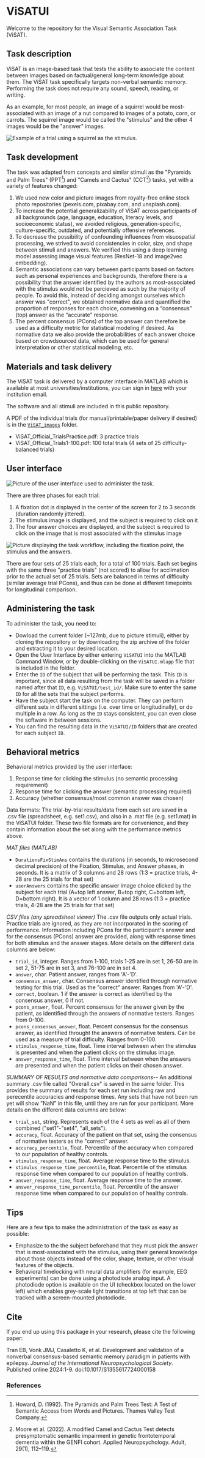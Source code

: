 # ViSATUI

Welcome to the repository for the Visual Semantic Association Task (ViSAT).

## Task description

ViSAT is an image-based task that tests the ability to associate the content between images based on factual/general long-term knowledge about them. The ViSAT task specifically targets non-verbal semantic memory. Performing the task does not require any sound, speech, reading, or writing. 

As an example, for most people, an image of a squirrel would be most-associated with an image of a nut compared to images of a potato, corn, or carrots. The squirrel image would be called the "stimulus" and the other 4 images would be the "answer" images.

![Example of a trial using a squirrel as the stimulus.](assets/squirrel.png)

## Task development

The task was adapted from concepts and similar stimuli as the "Pyramids and Palm Trees" (PPT[^1]) and "Camels and Cactus" (CCT[^2]) tasks, yet with a variety of features changed:
1. We used new color and picture images from royalty-free online stock photo repositories (pexels.com, pixabay.com, and unsplash.com).
2. To increase the potential generalizability of ViSAT across participants of all backgrounds (age, language, education, literacy levels, and socioeconomic status), we avoided religious, generation-specific, culture-specific, outdated, and potentially offensive references. 
3. To decrease the possibility of confounding influences from visuospatial processing, we strived to avoid consistencies in color, size, and shape between stimuli and answers. We verified this using a deep learning model assessing image visual features (ResNet-18 and image2vec embedding).
4. Semantic associations can vary between participants based on factors such as personal experiences and backgrounds, therefore there is a possibility that the answer identified by the authors as most-associated with the stimulus would not be percieved as such by the majority of people. To avoid this, instead of deciding amongst ourselves which answer was "correct", we obtained normative data and quantified the proportion of responses for each choice, convening on a “consensus” (top) answer as the “accurate” response. 
5. The percent consensus (PCons) of the top answer can therefore be used as a difficulty metric for statistical modeling if desired. As normative data we also provide the probabilities of each answer choice based on crowdsourced data, which can be used for general interpretation or other statistical modeling, etc. 

## Materials and task delivery

The ViSAT task is delivered by a computer interface in MATLAB which is available at most universities/institutions, you can sign in [here](https://www.mathworks.com/login?uri=%2Flicensecenter%2Flicenses%2Fadd%3Fs_tid%3DML_mod_pers_cwl) with your institution email.

The software and all stimuli are included in this public repository.

A PDF of the individual trials (for manual/printable/paper delivery if desired) is in the [`ViSAT_images`](https://github.com/Kleen-Lab/ViSATUI/tree/main/ViSAT_images) folder.
- ViSAT_Official_TrialsPractice.pdf: 3 practice trials
- ViSAT_Official_Trials1-100.pdf: 100 total trials (4 sets of 25 difficulty-balanced trials)

## User interface

![Picture of the user interface used to administer the task.](assets/user_interface.png)

There are three phases for each trial:
1. A fixation dot is displayed in the center of the screen for 2 to 3 seconds (duration randomly jittered).
2. The stimulus image is displayed, and the subject is required to click on it
3. The four answer choices are displayed, and the subject is required to click on the image that is most associated with the stimulus image

![Picture displaying the task workflow, including the fixation point, the stimulus and the answers.](assets/workflow.png)

There are four sets of 25 trials each, for a total of 100 trials. 
Each set begins with the same three "practice trials" (not scored) to allow for acclimation prior to the actual set of 25 trials. 
Sets are balanced in terms of difficulty (similar average trial PCons), and thus can be done at different timepoints for longitudinal comparison.

## Administering the task

To administer the task, you need to:
- Dowload the current folder (~127mb, due to picture stimuli), either by cloning the repository or by downloading the zip archive of the folder and extracting it to your desired location.
- Open the User Interface by either entering `ViSATUI` into the MATLAB Command Window, or by double-clicking on the `ViSATUI.mlapp` file that is included in the folder.
- Enter the `ID` of the subject that will be performing the task. This `ID` is important, since all data resulting from the task will be saved in a folder named after that `ID`, e.g. `ViSATUI/test_id/`. Make sure to enter the same `ID` for all the sets that the subject performs.
- Have the subject start the task on the computer. They can perform different sets in different sittings (i.e. over time or longitudinally), or do multiple in a row. As long as the `ID` stays consistent, you can even close the software in between sessions.
- You can find the resulting data in the `ViSATUI/ID` folders that are created for each subject `ID`.

## Behavioral metrics

Behavioral metrics provided by the user interface:
1. Response time for clicking the stimulus (no semantic processing requirement)
2. Response time for clicking the answer (semantic processing required)
3. Accuracy (whether consensus/most common answer was chosen)


Data formats:
The trial-by-trial results/data from each set are saved in a .csv file (spreadsheet, e.g. set1.csv), and also in a .mat file (e.g. set1.mat) in the ViSATUI folder. These two file formats are for convenience, and they contain information about the set along with the performance metrics above.

*MAT files (MATLAB)*
- `DurationsFixStimAns` contains the durations (in seconds, to microsecond decimal precision) of the Fixation, Stimulus, and Answer phases, in seconds. It is a matrix of 3 columns and 28 rows (1:3 = practice trials, 4-28 are the 25 trials for that set)
- `userAnswers` contains the specific answer image choice clicked by the subject for each trial (A=top left answer, B=top right, C=bottom left, D=bottom right). It is a vector of 1 column and 28 rows (1:3 = practice trials, 4-28 are the 25 trials for that set)

*CSV files (any spreadsheet viewer)*
The .csv file outputs only actual trials. Practice trials are ignored, as they are not incorporated in the scoring of performance. Information including PCons for the participant's answer and for the consensus (PCons) answer are provided, along with response times for both stimulus and the answer stages. More details on the different data columns are below:
- `trial_id`, integer. Ranges from 1-100, trials 1-25 are in set 1, 26-50 are in set 2, 51-75 are in set 3, and 76-100 are in set 4.
- `answer`, char. Patient answer, ranges from 'A'-'D'.
- `consensus_answer`, char. Consensus answer identified through normative testing for this trial. Used as the "correct" answer. Ranges from 'A'-'D'.
- `correct`, boolean. 1 if the answer is correct as identified by the consensus answer, 0 if not.
- `pcons_answer`, float. Percent consensus for the answer given by the patient, as identified through the answers of normative testers. Ranges from 0-100.
- `pcons_consensus_answer`, float. Percent consensus for the consensus answer, as identified throught the answers of normative testers. Can be used as a measure of trial difficulty. Ranges from 0-100.
- `stimulus_response_time`, float. Time interval between when the stimulus is presented and when the patient clicks on the stimulus image.
- `answer_response_time`, float. Time interval between when the answers are presented and when the patient clicks on their chosen answer.

*SUMMARY OF RESULTS and normative data comparisons*--
An additional summary .csv file called "Overall.csv" is saved in the same folder. This provides the summary of results for each set run including raw and perecentile accuracies and response times. Any sets that have not been run yet will show "NaN" in this file, until they are run for your participant. More details on the different data columns are below:
- `trial_set`, string. Represents each of the 4 sets as well as all of them combined ("set1"-"set4", "all_sets").
- `accuracy`, float. Accuracy of the patient on that set, using the consensus of normative testers as the "correct" answer.
- `accuracy_percentile`, float. Percentile of the accuracy when compared to our population of healthy controls.
- `stimulus_response_time`, float. Average response time to the stimulus.
- `stimulus_response_time_percentile`, float. Percentile of the stimulus response time when compared to our population of healthy controls.
- `answer_response_time`, float. Average response time to the answer.
- `answer_response_time_percentile`, float. Percentile of the answer response time when compared to our population of healthy controls.

## Tips

Here are a few tips to make the administration of the task as easy as possible: 
- Emphasize to the the subject beforehand that they must pick the answer that is most-associated with the stimulus, using their general knowledge about those objects instead of the color, shape, texture, or other visual features of the objects. 
- Behavioral timelocking with neural data amplifiers (for example, EEG experiments) can be done using a photodiode analog input. A photodiode option is available on the UI (checkbox located on the lower left) which enables grey-scale light transitions at top left that can be tracked with a screen-mounted photodiode.

## Cite
If you end up using this package in your research, please cite the following paper: 

Tran EB, Vonk JMJ, Casaletto K, et al. Development and validation of a nonverbal consensus-based semantic memory paradigm in patients with epilepsy. *Journal of the International Neuropsychological Society*. Published online 2024:1-9. doi:10.1017/S1355617724000158

### References
[^1]: Howard, D. (1992). The Pyramids and Palm Trees Test: A Test of Semantic Access from Words and Pictures. Thames Valley Test Company.
[^2]: Moore et al. (2022). A modified Camel and Cactus Test detects presymptomatic semantic impairment in genetic frontotemporal dementia within the GENFI cohort. Applied Neuropsychology. Adult, 29(1), 112–119.

